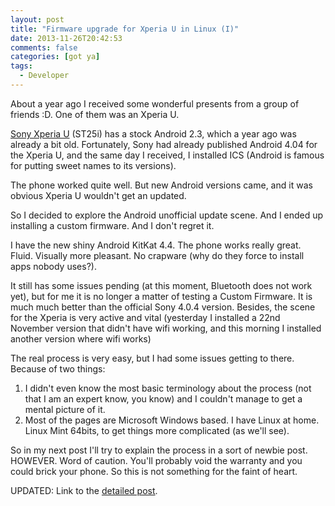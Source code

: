 ```yaml
---
layout: post
title: "Firmware upgrade for Xperia U in Linux (I)"
date: 2013-11-26T20:42:53
comments: false
categories: [got ya]
tags:
  - Developer
---
```


About a year ago I received some wonderful presents from a group of friends :D. One of them was an Xperia U.


[Sony Xperia U](http://www.sonymobile.com/gb/products/phones/xperia-u/) (ST25i) has a stock Android 2.3, which a year ago was already a bit old. Fortunately, Sony had already published Android 4.04 for the Xperia U, and the same day I received, I installed ICS (Android is famous for putting sweet names to its versions).


The phone worked quite well. But new Android versions came, and it was obvious Xperia U wouldn't get an updated.


So I decided to explore the Android unofficial update scene. And I ended up installing a custom firmware. And I don't regret it.


I have the new shiny Android KitKat 4.4. The phone works really great. Fluid. Visually more pleasant. No crapware (why do they force to install apps nobody uses?).


It still has some issues pending (at this moment, Bluetooth does not work yet), but for me it is no longer a matter of testing a Custom Firmware. It is much much better than the official Sony 4.0.4 version. Besides, the scene for the Xperia is very active and vital (yesterday I installed a 22nd November version that didn't have wifi working, and this morning I installed another version where wifi works)


The real process is very easy, but I had some issues getting to there. Because of two things:



<ol><li>I didn't even know the most basic terminology about the process (not that I am an expert know, you know) and I couldn't manage to get a mental picture of it.</li><li>Most of the pages are Microsoft Windows based. I have Linux at home. Linux Mint 64bits, to get things more complicated (as we'll see).&nbsp;</li></ol>


So in my next post I'll try to explain the process in a sort of newbie post. HOWEVER. Word of caution. You'll probably void the warranty and you could brick your phone. So this is not something for the faint of heart.


UPDATED: Link to the [detailed post](http://gonfva.blogspot.co.uk/2013/11/firmware-upgrade-for-xperia-u-in-linux.html).
